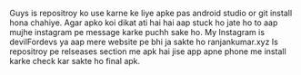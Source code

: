 Guys is repositroy ko use karne ke liye apke pas android studio or git install hona chahiye.
Agar apko koi dikat ati hai hai aap stuck ho jate ho to aap mujhe instagram pe message karke puchh sake ho.
My Instagram is devilFordevs ya aap mere website pe bhi ja sakte ho ranjankumar.xyz
Is repositroy pe relseases section me apk hai jise app apne phone me install karke check kar sakte ho final apk.

